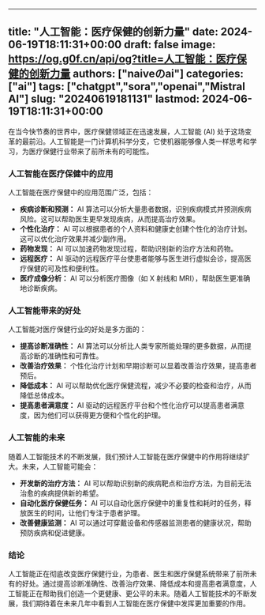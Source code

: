 
---
title: "人工智能：医疗保健的创新力量"
date: 2024-06-19T18:11:31+00:00
draft: false
image: https://og.g0f.cn/api/og?title=人工智能：医疗保健的创新力量
authors: ["naiveのai"]
categories: ["ai"]
tags: ["chatgpt","sora","openai","Mistral AI"]
slug: "20240619181131"
lastmod: 2024-06-19T18:11:31+00:00
---
在当今快节奏的世界中，医疗保健领域正在迅速发展，人工智能 (AI) 处于这场变革的最前沿。人工智能是一门计算机科学分支，它使机器能够像人类一样思考和学习，为医疗保健行业带来了前所未有的可能性。

### 人工智能在医疗保健中的应用

人工智能在医疗保健中的应用范围广泛，包括：

- **疾病诊断和预测：** AI 算法可以分析大量患者数据，识别疾病模式并预测疾病风险。这可以帮助医生更早发现疾病，从而提高治疗效果。
- **个性化治疗：** AI 可以根据患者的个人资料和健康史创建个性化的治疗计划。这可以优化治疗效果并减少副作用。
- **药物发现：** AI 可以加速药物发现过程，帮助识别新的治疗方法和药物。
- **远程医疗：** AI 驱动的远程医疗平台使患者能够与医生进行虚拟会诊，提高医疗保健的可及性和便利性。
- **医疗成像分析：** AI 可以分析医疗图像（如 X 射线和 MRI），帮助医生更准确地诊断疾病。

### 人工智能带来的好处

人工智能对医疗保健行业的好处是多方面的：

- **提高诊断准确性：** AI 算法可以分析比人类专家所能处理的更多数据，从而提高诊断的准确性和可靠性。
- **改善治疗效果：** 个性化治疗计划和早期诊断可以显着改善治疗效果，提高患者预后。
- **降低成本：** AI 可以帮助优化医疗保健流程，减少不必要的检查和治疗，从而降低总体成本。
- **提高患者满意度：** AI 驱动的远程医疗平台和个性化治疗可以提高患者满意度，因为他们可以获得更方便和个性化的护理。

### 人工智能的未来

随着人工智能技术的不断发展，我们预计人工智能在医疗保健中的作用将继续扩大。未来，人工智能可能会：

- **开发新的治疗方法：** AI 可以帮助识别新的疾病靶点和治疗方法，为目前无法治愈的疾病提供新的希望。
- **自动化医疗保健任务：** AI 可以自动化医疗保健中的重复性和耗时的任务，释放医生的时间，让他们专注于患者护理。
- **改善健康监测：** AI 可以通过可穿戴设备和传感器监测患者的健康状况，帮助预防疾病和促进健康。

### 结论

人工智能正在彻底改变医疗保健行业，为患者、医生和医疗保健系统带来了前所未有的好处。通过提高诊断准确性、改善治疗效果、降低成本和提高患者满意度，人工智能正在帮助我们创造一个更健康、更公平的未来。随着人工智能技术的不断发展，我们期待着在未来几年中看到人工智能在医疗保健中发挥更加重要的作用。